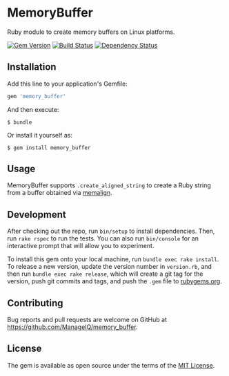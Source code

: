 # MemoryBuffer

Ruby module to create memory buffers on Linux platforms.

[![Gem Version](https://badge.fury.io/rb/memory_buffer.svg)](http://badge.fury.io/rb/memory_buffer)
[![Build Status](https://travis-ci.org/ManageIQ/memory_buffer.svg)](https://travis-ci.org/ManageIQ/memory_buffer)
[![Dependency Status](https://gemnasium.com/ManageIQ/memory_buffer.svg)](https://gemnasium.com/ManageIQ/memory_buffer)

## Installation

Add this line to your application's Gemfile:

```ruby
gem 'memory_buffer'
```

And then execute:

    $ bundle

Or install it yourself as:

    $ gem install memory_buffer

## Usage

MemoryBuffer supports `.create_aligned_string` to create a Ruby string from a buffer obtained via [memalign](http://linux.die.net/man/3/memalign).

## Development

After checking out the repo, run `bin/setup` to install dependencies. Then, run `rake rspec` to run the tests. You can also run `bin/console` for an interactive prompt that will allow you to experiment.

To install this gem onto your local machine, run `bundle exec rake install`. To release a new version, update the version number in `version.rb`, and then run `bundle exec rake release`, which will create a git tag for the version, push git commits and tags, and push the `.gem` file to [rubygems.org](https://rubygems.org).

## Contributing

Bug reports and pull requests are welcome on GitHub at https://github.com/ManageIQ/memory_buffer.

## License

The gem is available as open source under the terms of the [MIT License](http://opensource.org/licenses/MIT).

